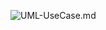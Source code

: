 ![UML-UseCase.md](http://www.plantuml.com/plantuml/proxy?cache=no&src=https://raw.githubusercontent.com/oleksandrblazhko/ai-215-horchynskyi/Laboratory-work-7/2-SoftwareDesign/2.7-PlantUML/UML-UseCase.puml)
